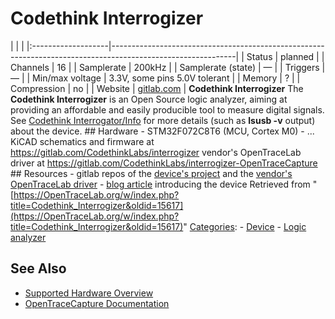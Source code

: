# Codethink Interrogizer

| | | |:-------------------|-------------------------------------------------------------------------------------------------------------| | Status | planned | | Channels | 16 | | Samplerate | 200kHz | | Samplerate (state) | — | | Triggers | — | | Min/max voltage | 3.3V, some pins 5.0V tolerant | | Memory | ? | | Compression | no | | Website | [gitlab.com](https://gitlab.com/CodethinkLabs/interrogizer) | **Codethink Interrogizer** The **Codethink Interrogizer** is an Open Source logic analyzer, aiming at providing an affordable and easily producible tool to measure digital signals. See [Codethink Interrogator/Info](https://OpenTraceLab.org/w/index.php?title=Codethink_Interrogator/Info&action=edit&redlink=1 "Codethink Interrogator/Info \(page does not exist\)") for more details (such as **lsusb -v** output) about the device. ## Hardware \- STM32F072C8T6 (MCU, Cortex M0) \- ... KiCAD schematics and firmware at <https://gitlab.com/CodethinkLabs/interrogizer> vendor's OpenTraceLab driver at <https://gitlab.com/CodethinkLabs/interrogizer-OpenTraceCapture> ## Resources \- gitlab repos of the [device's project](https://gitlab.com/CodethinkLabs/interrogizer) and the [vendor's OpenTraceLab driver](https://gitlab.com/CodethinkLabs/interrogizer-OpenTraceCapture) \- [blog article](https://www.codethink.co.uk/articles/2020/introducing-interrogizer-providing-affordable-troubleshooting/) introducing the device 
Retrieved from "[https://OpenTraceLab.org/w/index.php?title=Codethink_Interrogizer&oldid=15617](https://OpenTraceLab.org/w/index.php?title=Codethink_Interrogizer&oldid=15617)" 
[Categories](specialcategories-specialcategories.md): \- [Device](./Category:Device.html "Category:Device") \- [Logic analyzer](./Category:Logic_analyzer.html "Category:Logic analyzer")

## See Also
- [Supported Hardware Overview](../supported-hardware.md)
- [OpenTraceCapture Documentation](../../opentracecapture/overview.md)
